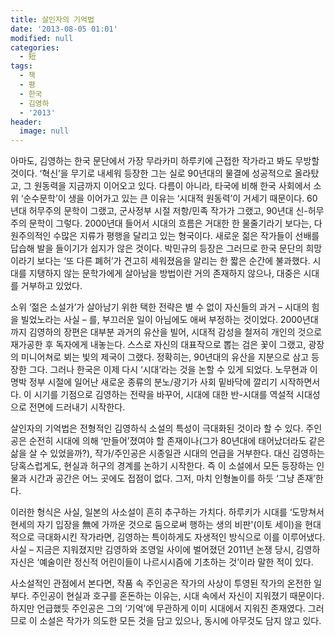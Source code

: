 ```yaml
---
title: 살인자의 기억법
date: '2013-08-05 01:01'
modified: null
categories:
  - 短
tags:
  - 책
  - 평
  - 한국
  - 김영하
  - '2013'
header:
  image: null
---
```


아마도, 김영하는 한국 문단에서 가장 무라카미 하루키에 근접한 작가라고 봐도 무방할 것이다. ‘혁신’을 무기로 내세워 등장한 그는 실로 90년대의 물결에 성공적으로 올라탔고, 그 원동력을 지금까지 이어오고 있다. 다름이 아니라, 타국에 비해 한국 사회에서 소위 ‘순수문학’이 생을 이어가고 있는 큰 이유는  ‘시대적 원동력’이 거세기 때문이다. 60년대 허무주의 문학이 그랬고, 군사정부 시절 저항/민족 작가가 그랬고, 90년대 신-허무주의 문학이 그렇다. 2000년대 들어서 시대의 흐름은 거대한 한 물줄기라기 보다는, 다원주의적인 수많은 지류가 평행을 달리고 있는 형국이다. 새로운 젊은 작가들이 선배를 답습해 발을 들이기가 쉽지가 않은 것이다. 박민규의 등장은 그러므로 한국 문단의 희망이라기 보다는 ‘또 다른 폐허’가 견고히 세워졌음을 알리는 한 짧은 순간에 불과했다. 시대를 지탱하지 않는 문학가에게 살아남을 방법이란 거의 존재하지 않으나, 대중은 시대를 거부하고 있었다.

소위 ‘젊은 소설가’가 살아남기 위한 택한 전략은 별 수 없이 자신들의 과거 – 시대의 힘을 빌었노라는 사실 – 를, 부끄러운 일이 아님에도 애써 부정하는 것이었다. 2000년대까지 김영하의 장편은 대부분 과거의 유산을 빌어, 시대적 감성을 철저히 개인의 것으로 재가공한 후 독자에게 내놓는다. 스스로 자신의 대표작으로 뽑는 검은 꽃이 그랬고, 광장의 미니어쳐로 뵈는 빛의 제국이 그랬다. 정확히는, 90년대의 유산을 지분으로 삼고 등장한 그다. 그러나 한국은 이제 다시 ‘시대’라는 것을 논할 수 있게 되었다. 노무현과 이명박 정부 시절에 일어난 새로운 종류의 분노/광기가 사회 밑바닥에 깔리기 시작하면서다. 이 시기를 기점으로 김영하는 전략을 바꾸어, 시대에 대한 반-시대를 역설적 시대성으로 전면에 드러내기 시작한다.

살인자의 기억법은 전형적인 김영하식 소설의 특성이 극대화된 것이라 할 수 있다. 주인공은 순전히 시대에 의해 ‘만들어’졌여야 할 존재이나(그가 80년대에 태어났더라도 같은 삶을 살 수 있었을까?), 작가/주인공은 시종일관 시대의 언급을 거부한다. 대신 김영하는 당혹스럽게도, 현실과 허구의 경계를 논하기 시작한다. 즉 이 소설에서 모든 등장하는 인물과 시간과 공간은 어느 곳에도 접점이 없다. 그저, 마치 인형놀이를 하듯 ‘그냥 존재’한다.

이러한 형식은 사실, 일본의 사소설이 흔히 추구하는 가치다. 하루키가 시대를 ‘도망쳐서 현세의 자기 입장을 無에 가까운 것으로 둠으로써 행하는 생의 비판'(이토 세이)을 현대적으로 극대화시킨 작가라면, 김영하는 특이하게도 자생적인 방식으로 이를 이루어냈다. 사실 – 지금은 지워졌지만 김영하와 조영일 사이에 벌어졌던 2011년 논쟁 당시, 김영하 자신은 ‘예술이란 정신적 어린이들이 나르시시즘에 기초하는 것’이라 말한 적이 있다.

사소설적인 관점에서 본다면, 작품 속 주인공은 작가의 사상이 투영된 작가의 온전한 일부다. 주인공이 현실과 호구를 혼돈하는 이유는, 시대 속에서 자신이 지워졌기 때문이다. 하지만 언급했듯 주인공은 그의 ‘기억’에 무관하게 이미 시대에서 지워진 존재였다. 그러므로 이 소설은 작가가 의도한 모든 것을 담고 있으나, 동시에 아무것도 담지 않고 있다.
